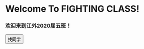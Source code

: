 <h1>Welcome To FIGHTING CLASS!</h1>
<h3>欢迎来到江外2020届五班！</h3>
<button onclick="a()" style="height:30">找同学</button>
<script>
function a(){
  q=prompt("请输入同学的姓名或者学号:")
  var json={
  "叶明航": [{"sex": "♂","No": "01"}]
  "01": [{"sex": "♂","Name": "叶明航"}]
  }
  alert("性别:"+json[q].sex+"\n学号:"+json[q].No)
}
</script>
